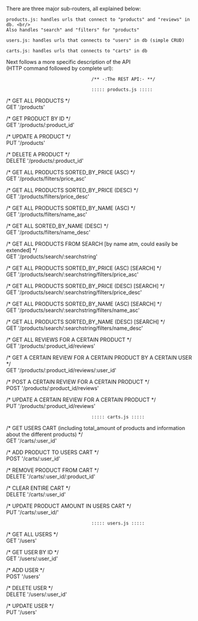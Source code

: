 There are three major sub-routers, all explained below:

    products.js: handles urls that connect to "products" and "reviews" in db. <br/>
    Also handles "search" and "filters" for "products"

    users.js: handles urls that connects to "users" in db (simple CRUD)

    carts.js: handles urls that connects to "carts" in db

Next follows a more specific description of the API <br/>
(HTTP command followed by complete url):


                                    /** -:The REST API:- **/

                                    ::::: products.js :::::

/* GET ALL PRODUCTS */ <br/>
GET '/products'

/* GET PRODUCT BY ID */ <br/>
GET '/products/:product_id'

/* UPDATE A PRODUCT */ <br/>
PUT '/products'

/* DELETE A PRODUCT */ <br/>
DELETE '/products/:product_id'

/* GET ALL PRODUCTS SORTED_BY_PRICE (ASC) */ <br/>
GET '/products/filters/price_asc'

/* GET ALL PRODUCTS SORTED_BY_PRICE (DESC) */ <br/>
GET '/products/filters/price_desc'

/* GET ALL PRODUCTS SORTED_BY_NAME (ASC) */ <br/>
GET '/products/filters/name_asc'

/* GET ALL SORTED_BY_NAME (DESC) */ <br/>
GET '/products/filters/name_desc'

/* GET ALL PRODUCTS FROM SEARCH [by name atm, could easily be extended] */ <br/>
GET '/products/search/:searchstring'

/* GET ALL PRODUCTS SORTED_BY_PRICE (ASC) [SEARCH] */ <br/>
GET '/products/search/:searchstring/filters/price_asc'

/* GET ALL PRODUCTS SORTED_BY_PRICE (DESC) [SEARCH] */ <br/>
GET '/products/search/:searchstring/filters/price_desc'

/* GET ALL PRODUCTS SORTED_BY_NAME (ASC) [SEARCH] */ <br/>
GET '/products/search/:searchstring/filters/name_asc'

/* GET ALL PRODUCTS SORTED_BY_NAME (DESC) [SEARCH] */ <br/>
GET '/products/search/:searchstring/filters/name_desc'

/* GET ALL REVIEWS FOR A CERTAIN PRODUCT */ <br/>
GET '/products/:product_id/reviews'

/* GET A CERTAIN REVIEW FOR A CERTAIN PRODUCT BY A CERTAIN USER */ <br/>
GET '/products/:product_id/reviews/:user_id'

/* POST A CERTAIN REVIEW FOR A CERTAIN PRODUCT */ <br/>
POST '/products/:product_id/reviews'

/* UPDATE A CERTAIN REVIEW FOR A CERTAIN PRODUCT */ <br/>
PUT '/products/:product_id/reviews'

                                    ::::: carts.js :::::

/* GET USERS CART (including total_amount of products and information about the different products) */ <br/>
GET '/carts/:user_id'

/* ADD PRODUCT TO USERS CART */ <br/>
POST '/carts/:user_id'

/* REMOVE PRODUCT FROM CART */ <br/>
DELETE '/carts/:user_id/:product_id'

/* CLEAR ENTIRE CART */ <br/>
DELETE '/carts/:user_id'

/* UPDATE PRODUCT AMOUNT IN USERS CART */ <br/>
PUT '/carts/:user_id/'

                                    ::::: users.js :::::

/* GET ALL USERS */ <br/>
GET '/users'

/* GET USER BY ID */ <br/>
GET '/users/:user_id'

/* ADD USER */ <br/>
POST '/users'

/* DELETE USER */ <br/>
DELETE '/users/:user_id'

/* UPDATE USER */ <br/>
PUT '/users'

